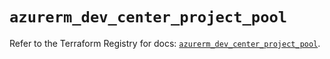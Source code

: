# `azurerm_dev_center_project_pool`

Refer to the Terraform Registry for docs: [`azurerm_dev_center_project_pool`](https://registry.terraform.io/providers/hashicorp/azurerm/4.24.0/docs/resources/dev_center_project_pool).
